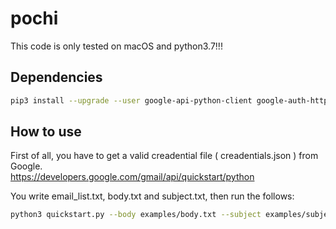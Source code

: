 # pochi

This code is only tested on macOS and python3.7!!!

## Dependencies

```bash
pip3 install --upgrade --user google-api-python-client google-auth-httplib2 google-auth-oauthlib
```

## How to use

First of all, you have to get a valid creadential file ( creadentials.json ) from Google. \
<https://developers.google.com/gmail/api/quickstart/python>

You write email_list.txt, body.txt and subject.txt, then run the follows:

```bash
python3 quickstart.py --body examples/body.txt --subject examples/subject.txt --email_list examples/email_list.txt
```